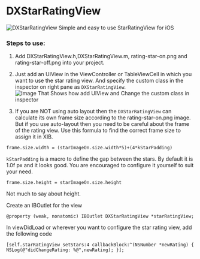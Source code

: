 DXStarRatingView
================
![DXStarRatingView](http://s26.postimg.org/ijmf9zbc9/i_OS_Simulator_Screen_shot_May_7_2014_6_17_09_P.png)
Simple and easy to use StarRatingView for iOS

### Steps to use:

1. Add DXStarRatingView.h,DXStarRatingView.m, rating-star-on.png and rating-star-off.png into your project.
2. Just add an UIView in the ViewController or TableViewCell in which you want to use the star rating view. And specify the custom class in the inspector on right pane as `DXStarRatingView`.
![Image That Shows how add UIView and Change the custom class in inspector](http://s26.postimg.org/ogz0ywqax/Screen_Shot_2014_05_07_at_4_15_06_PM.png)

3. If you are NOT using auto layout then the `DXStarRatingView` can calculate its own frame size according to the rating-star-on.png image. But if you use auto-layout then you need to be careful about the frame of the rating view. Use this formula to find the correct frame size to assign it in XIB. 

`frame.size.width = (starImageOn.size.width*5)+(4*kStarPadding)`

`kStarPadding` is a macro to define the gap between the stars. By default it is 1.0f px and it looks good. You are encouraged to configure it yourself to suit your need.

`frame.size.height = starImageOn.size.height`

Not much to say about height.

Create an IBOutlet for the view

`@property (weak, nonatomic) IBOutlet DXStarRatingView *starRatingView;`

In viewDidLoad or wherever you want to configure the star rating view, add the following code

`[self.starRatingView setStars:4 callbackBlock:^(NSNumber *newRating) {
        NSLog(@"didChangeRating: %@",newRating);
}];`
